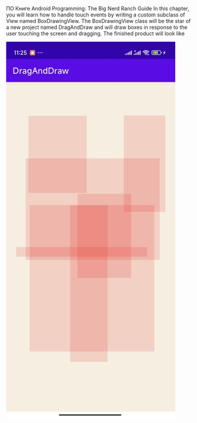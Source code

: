 ПО Книге Android Programming: The Big Nerd Ranch Guide
In this chapter, you will learn how to handle touch events by writing a custom subclass of View named BoxDrawingView. 
The BoxDrawingView class will be the star of a new project named DragAndDraw and will draw boxes in response to the user touching 
the screen and dragging. The finished product will look like

![](https://github.com/StanAtilovich/DragAndDraw/blob/master/photo_2024-05-31_12-19-42.jpg)
